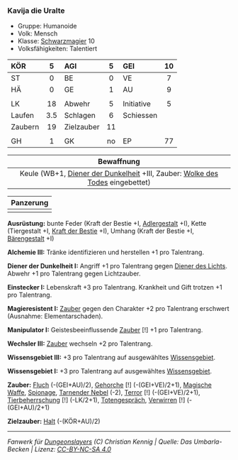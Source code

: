 ### Kavija die Uralte

- Gruppe: Humanoide
- Volk: Mensch
- Klasse: [Schwarzmagier](../../grw/charaktere-klasse-schwarzmagier.md) 10
- Volksfähigkeiten: Talentiert

| KÖR     |  5  | AGI        |  5  | GEI        | 10  |
| :------ | :-: | :--------- | :-: | :--------- | :-: |
| ST      |  0  | BE         |  0  | VE         |  7  |
| HÄ      |  0  | GE         |  1  | AU         |  9  |
|         |     |            |     |            |     |
| LK      | 18  | Abwehr     |  5  | Initiative |  5  |
| Laufen  | 3.5 | Schlagen   |  6  | Schiessen  |     |
| Zaubern | 19  | Zielzauber | 11  |            |     |
|         |     |            |     |            |     |
| GH      |  1  | GK         | no  | EP         | 77  |

|                                  Bewaffnung                                   |
| :---------------------------------------------------------------------------: |
| Keule (WB+1, [Diener der Dunkelheit](../../grw/talente/diener-der-dunkelheit.md) +III, Zauber: [Wolke des Todes](../../grw/zauber/wolke-des-todes.md) eingebettet) |

| Panzerung |
| :-------: |
|           |

**Ausrüstung:** bunte Feder (Kraft der Bestie +I, [Adlergestalt](../../grw/talente/adlergestalt.md) +I), Kette (Tiergestalt +I, [Kraft der Bestie](../../grw/talente/kraft-der-bestie.md) +I), Umhang (Kraft der Bestie +I, [Bärengestalt](../../grw/talente/baerengestalt.md) +I)

**Alchemie III:** Tränke identifizieren und herstellen +1 pro Talentrang.

**Diener der Dunkelheit I:** Angriff +1 pro Talentrang gegen [Diener des Lichts](../../grw/talente/diener-des-lichts.md). Abwehr +1 pro Talentrang gegen Lichtzauber.

**Einstecker I:** Lebenskraft +3 pro Talentrang. Krankheit und Gift trotzen +1 pro Talentrang.

**Magieresistent I:** [Zauber](../../fanwerk/zauber/zauber.md) gegen den Charakter +2 pro Talentrang erschwert (Ausnahme: Elementarschaden).

**Manipulator I:** Geistesbeeinflussende [Zauber](../../fanwerk/zauber/zauber.md) [!] +1 pro Talentrang.

**Wechsler III:** [Zauber](../../fanwerk/zauber/zauber.md) wechseln +2 pro Talentrang.

**Wissensgebiet III:** +3 pro Talentrang auf ausgewähltes [Wissensgebiet](../../grw/talente/wissensgebiet.md).

**Wissensgebiet I:** +3 pro Talentrang auf ausgewähltes [Wissensgebiet](../../grw/talente/wissensgebiet.md).

**Zauber:** [Fluch](../../grw/zauber/fluch.md) (-(GEI+AU)/2), [Gehorche](../../grw/zauber/gehorche.md) [!] (-(GEI+VE)/2+1), [Magische Waffe](../../grw/zauber/magische-waffe.md), [Spionage](../../grw/zauber/spionage.md), [Tarnender Nebel](../../grw/zauber/tarnender-nebel.md) (-2), [Terror](../../grw/zauber/terror.md) [!] (-(GEI+VE)/2+1), [Tierbeherrschung](../../grw/zauber/tierbeherrschung.md) [!] (-LK/2+1), [Totengespräch](../../grw/zauber/totengespraech.md), [Verwirren](../../grw/zauber/verwirren.md) [!] (-(GEI+AU)/2+1)

**Zielzauber:** [Halt](../../grw/zauber/halt.md) (-(KÖR+AU)/2)

---

_Fanwerk für [Dungeonslayers](https://www.dungeonslayers.net/) (C) Christian Kennig | Quelle: Das Umbarla-Becken | Lizenz: [CC-BY-NC-SA 4.0](https://creativecommons.org/licenses/by-nc-sa/4.0/deed.de)_
